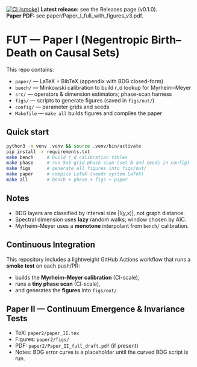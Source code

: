 [![CI (smoke)](https://github.com/Madmanmuzza/FUT_toe-paper/actions/workflows/ci.yml/badge.svg)](https://github.com/USER/REPO/actions/workflows/ci.yml)
**Latest release:** see the Releases page (v0.1.0).  
**Paper PDF:** see paper/Paper_I_full_with_figures_v3.pdf.

# FUT — Paper I (Negentropic Birth–Death on Causal Sets)

This repo contains:
- `paper/` — LaTeX + BibTeX (appendix with BDG closed-form)
- `bench/` — Minkowski calibration to build r_d lookup for Myrheim–Meyer
- `src/` — operators & dimension estimators; phase-scan harness
- `figs/` — scripts to generate figures (saved in `figs/out/`)
- `config/` — parameter grids and seeds
- `Makefile` — `make all` builds figures and compiles the paper

## Quick start
```bash
python3 -m venv .venv && source .venv/bin/activate
pip install -r requirements.txt
make bench     # build r_d calibration tables
make phase     # run 5x5 grid phase scan (set N and seeds in config)
make figs      # generate all figures into figs/out/
make paper     # compile LaTeX (needs system LaTeX)
make all       # bench + phase + figs + paper
```

## Notes
- BDG layers are classified by interval size |I(y,x)|, not graph distance.
- Spectral dimension uses **lazy** random walks; window chosen by AIC.
- Myrheim–Meyer uses a **monotone** interpolant from `bench/` calibration.


## Continuous Integration
This repository includes a lightweight GitHub Actions workflow that runs a **smoke test** on each push/PR:
- builds the **Myrheim–Meyer calibration** (CI-scale),
- runs a **tiny phase scan** (CI-scale),
- and generates the **figures** into `figs/out/`.

## Paper II — Continuum Emergence & Invariance Tests
- TeX: `paper2/paper_II.tex`
- Figures: `paper2/figs/`
- PDF: `paper2/Paper_II_full_draft.pdf` (if present)
- Notes: BDG error curve is a placeholder until the curved BDG script is run.
